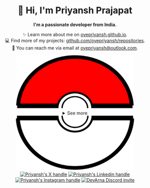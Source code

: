 <div align="center">
  <h1>👋 Hi, I'm Priyansh Prajapat</h1>
  <b>I'm a passionate developer from India.</b>
</div>

<div align="center">
   
  ✨ Learn more about me on [oyepriyansh.github.io](https://oyepriyansh.github.io). <br>
  💻 Find more of my projects: [github.com/oyepriyansh/repositories](https://github.com/oyepriyansh?tab=repositories). <br>
  💌 You can reach me via email at [oyepriyansh@outlook.com](mailto:oyepriyansh@outlook.com).
</div>

<div align="center">
  <a href="#"><img src="assets/pokeball-top.png" width="370px" height="170px"></a>
  <details>
    <summary>See more</summary>
    <a href="#"><img src="assets/bitmoji.png" width="150"></a> <br>
    <a href="#"><img src="assets/typing.svg"></a>
    <details open>
      <summary>About me</summary>
      <div align="left">

```js
/**
 * Represents me.
 * @constructor
 * @param {string} languages - Hindi, Gujrati, English.
 * @param {string} hobbies - Cricket, Music, Gaming.
 * @param {string} interests - DiscordJS, Open Source, Javascript, Java.
 * @param {Date} birthday - 28th of May.
 */
```
  </div>
</details>

<details open>
  <summary>Activity Status</summary>
  <div>
    <a href="https://discord.com/users/838764339942785051" target="_blank">
      <img src="https://oyepriyansh.pages.dev/9d5grh" width="355px">
    </a> <br>
    <a href="https://open.spotify.com/user/31avju6qooefrvmgopx3xm62m624" target="_blank">
      <img src="https://oyepriyansh.pages.dev/fb954dg" width="355px">
    </a>
  </div>
</details>

<details open>
  <summary>Recent Activity</summary>

<!--RECENT_ACTIVITY:start-->
![new_release](https://oyepriyansh.pages.dev/i/octicons/Release.svg) [v1.0.0](https://github.com/oyepriyansh/DevProfiles/releases/tag/v1.0.0) **|** [oyepriyansh/DevProfiles](https://github.com/oyepriyansh/DevProfiles)<br>
![comments](https://oyepriyansh.pages.dev/i/octicons/Comment.svg) [#241](https://github.com/oyepriyansh/DevProfiles/issues/241#issuecomment-2148753929) **|** [oyepriyansh/DevProfiles](https://github.com/oyepriyansh/DevProfiles)<br>
![pr_merged](https://oyepriyansh.pages.dev/i/octicons/PullRequestMerged.svg) [#243](https://github.com/oyepriyansh/DevProfiles/pull/243) **|** [oyepriyansh/DevProfiles](https://github.com/oyepriyansh/DevProfiles)<br>
![comments](https://oyepriyansh.pages.dev/i/octicons/Comment.svg) [#243](https://github.com/oyepriyansh/DevProfiles/pull/243#issuecomment-2148753102) **|** [oyepriyansh/DevProfiles](https://github.com/oyepriyansh/DevProfiles)<br>
![new_star](https://oyepriyansh.pages.dev/i/octicons/StarredRepositoryYellow.svg) [StarKnightt/PasswordManager](https://github.com/StarKnightt/PasswordManager)<br>
![new_star](https://oyepriyansh.pages.dev/i/octicons/StarredRepositoryYellow.svg) [Arindam200/makaut_buddy](https://github.com/Arindam200/makaut_buddy)<br>
![new_star](https://oyepriyansh.pages.dev/i/octicons/StarredRepositoryYellow.svg) [Annihil/github-spray](https://github.com/Annihil/github-spray)<br>
![pr_merged](https://oyepriyansh.pages.dev/i/octicons/PullRequestMerged.svg) [#242](https://github.com/oyepriyansh/DevProfiles/pull/242) **|** [oyepriyansh/DevProfiles](https://github.com/oyepriyansh/DevProfiles)<br>
![changes_approved](https://oyepriyansh.pages.dev/i/octicons/ApprovedChanges.svg) [#242](https://github.com/oyepriyansh/DevProfiles/pull/242#pullrequestreview-2067984509) **|** [oyepriyansh/DevProfiles](https://github.com/oyepriyansh/DevProfiles)<br>
![issue_opened](https://oyepriyansh.pages.dev/i/octicons/IssueOpened.svg) [#241](https://github.com/oyepriyansh/DevProfiles/issues/241) **|** [oyepriyansh/DevProfiles](https://github.com/oyepriyansh/DevProfiles)<br>
![new_star](https://oyepriyansh.pages.dev/i/octicons/StarredRepositoryYellow.svg) [priyankarpal/ts-express-prisma-postgresql-boilerplate](https://github.com/priyankarpal/ts-express-prisma-postgresql-boilerplate)<br>
![new_star](https://oyepriyansh.pages.dev/i/octicons/StarredRepositoryYellow.svg) [getify/You-Dont-Know-JS](https://github.com/getify/You-Dont-Know-JS)<br>
![new_star](https://oyepriyansh.pages.dev/i/octicons/StarredRepositoryYellow.svg) [MFDGaming/ubuntu-in-termux](https://github.com/MFDGaming/ubuntu-in-termux)<br>
![new_star](https://oyepriyansh.pages.dev/i/octicons/StarredRepositoryYellow.svg) [google/styleguide](https://github.com/google/styleguide)<br>
![new_star](https://oyepriyansh.pages.dev/i/octicons/StarredRepositoryYellow.svg) [wdhdev/global-chat](https://github.com/wdhdev/global-chat)<br>
<!--RECENT_ACTIVITY:end-->

</details>

<details open>
  <summary>GitHub Stats</summary>

  <a href="#"><img src="github_stats.svg" width="355px"></a><br>
  <a href="#"><img src="https://oyepriyansh.pages.dev/8d4gtbd" width="355px"></a><br>
  <a href="#"><img src="https://oyepriyansh.pages.dev/f8h48n" width="355px"></a><br>

</details>

</details>
  <a href="#"><img src="assets/pokeball-bottom.png" width="370px" height="170px"></a>
</div>
<div align="center">
  <a href="https://twitter.com/oyepriyansh" target="blank"><img align="center" src="https://priyan.sh.gg/assets/github/readme/twitter.svg" alt="Priyansh's X handle" title="X"/></a>
  <a href="https://linkedin.com/in/oyepriyansh" target="blank"><img align="center" src="https://oyepriyansh.pages.dev/assets/github/readme/linkedin.svg" alt="Priyansh's Linkedin handle" title="Linkedin"/></a> 
  <a href="https://instagram.com/oyepriyansh" target="blank"><img align="center" src="https://oyepriyansh.pages.dev/assets/github/readme/instagram.svg" alt="Priyansh's Instagram handle" title="Instagram"/></a>
  <a href="https://discord.com/invite/AeAjegXn6D" target="blank"><img align="center" src="https://oyepriyansh.pages.dev/assets/github/readme/discord.svg" alt="DevArna Discord invite" title="Discord"/></a>
</div>

